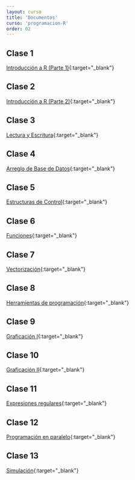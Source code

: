 ```yaml
---
layout: curso
title: 'Documentos'
curso: 'programacion-R'
order: 02
---
```


## Clase 1
[Introducción a R (Parte 1)](/programacion-R/slides/01-Intro-R.html){:target="_blank"}

## Clase 2
[Introducción a R (Parte 2)](/programacion-R/slides/02-Intro-R-2.html){:target="_blank"}

## Clase 3
[Lectura y Escritura](/programacion-R/slides/03-Lectura-Escritura.html){:target="_blank"}

## Clase 4
[Arreglo de Base de Datos](/programacion-R/slides/04-Arreglo-Base-Datos.html){:target="_blank"}

## Clase 5
[Estructuras de Control](/programacion-R/slides/05-Estructuras-Control.html){:target="_blank"}

## Clase 6
[Funciones](/programacion-R/slides/06-Funciones.html){:target="_blank"}

## Clase 7
[Vectorización](/programacion-R/slides/07-Vectorizacion.html){:target="_blank"}

## Clase 8
[Herramientas de programación](/programacion-R/slides/08-Herramientas-Programacion.html){:target="_blank"}

## Clase 9
[Graficación I](/programacion-R/slides/09-Graficacion-I.html){:target="_blank"}

## Clase 10
[Graficación II](/programacion-R/slides/10-Graficacion-II.html){:target="_blank"}

## Clase 11
[Expresiones regulares](/programacion-R/slides/11-Expresiones-Regulares.html){:target="_blank"}

## Clase 12
[Programación en paralelo](/programacion-R/slides/12-Programacion-Paralelo.html){:target="_blank"}

## Clase 13
[Simulación](/programacion-R/slides/13-Simulacion.html){:target="_blank"}
